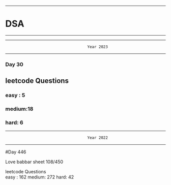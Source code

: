 ******************************************************************************************
# DSA
******************************************************************************************


******************************************************************************************
                                        Year 2023
******************************************************************************************
### Day 30

## leetcode Questions   
### easy : 5
### medium:18
### hard: 6









******************************************************************************************
                                        Year 2022
******************************************************************************************
#Day 446

Love babbar sheet
    108/450
    
leetcode Questions   
easy : 162
medium: 272
hard: 42

 
